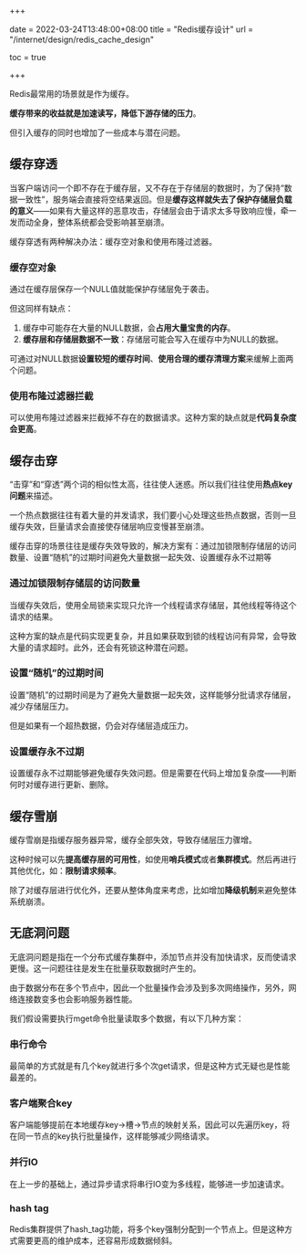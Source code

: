 +++

date = 2022-03-24T13:48:00+08:00
title = "Redis缓存设计"
url = "/internet/design/redis_cache_design"

toc = true

+++

Redis最常用的场景就是作为缓存。

**缓存带来的收益就是加速读写，降低下游存储的压力**。

但引入缓存的同时也增加了一些成本与潜在问题。

## 缓存穿透

当客户端访问一个即不存在于缓存层，又不存在于存储层的数据时，为了保持“数据一致性”，服务端会直接将空结果返回。但是**缓存这样就失去了保护存储层负载的意义**——如果有大量这样的恶意攻击，存储层会由于请求太多导致响应慢，牵一发而动全身，整体系统都会受影响甚至崩溃。

缓存穿透有两种解决办法：缓存空对象和使用布隆过滤器。

### 缓存空对象

通过在缓存层保存一个NULL值就能保护存储层免于袭击。

但这同样有缺点：

1. 缓存中可能存在大量的NULL数据，会**占用大量宝贵的内存**。
2. **缓存层和存储层数据不一致**：存储层可能会写入在缓存中为NULL的数据。

可通过对NULL数据**设置较短的缓存时间**、**使用合理的缓存清理方案**来缓解上面两个问题。

### 使用布隆过滤器拦截

可以使用布隆过滤器来拦截掉不存在的数据请求。这种方案的缺点就是**代码复杂度会更高**。

## 缓存击穿

“击穿”和“穿透”两个词的相似性太高，往往使人迷惑。所以我们往往使用**热点key问题**来描述。

一个热点数据往往有着大量的并发请求，我们要小心处理这些热点数据，否则一旦缓存失效，巨量请求会直接使存储层响应变慢甚至崩溃。

缓存击穿的场景往往是缓存失效导致的，解决方案有：通过加锁限制存储层的访问数量、设置“随机”的过期时间避免大量数据一起失效、设置缓存永不过期等

### 通过加锁限制存储层的访问数量

当缓存失效后，使用全局锁来实现只允许一个线程请求存储层，其他线程等待这个请求的结果。

这种方案的缺点是代码实现更复杂，并且如果获取到锁的线程访问有异常，会导致大量的请求超时。此外，还会有死锁这种潜在问题。

### 设置“随机”的过期时间

设置“随机”的过期时间是为了避免大量数据一起失效，这样能够分批请求存储层，减少存储层压力。

但是如果有一个超热数据，仍会对存储层造成压力。

### 设置缓存永不过期

设置缓存永不过期能够避免缓存失效问题。但是需要在代码上增加复杂度——判断何时对缓存进行更新、删除。

## 缓存雪崩

缓存雪崩是指缓存服务器异常，缓存全部失效，导致存储层压力骤增。

这种时候可以先**提高缓存层的可用性**，如使用**哨兵模式**或者**集群模式**。然后再进行其他优化，如：**限制请求频率**。

除了对缓存层进行优化外，还要从整体角度来考虑，比如增加**降级机制**来避免整体系统崩溃。

## 无底洞问题

无底洞问题是指在一个分布式缓存集群中，添加节点并没有加快请求，反而使请求更慢。这一问题往往是发生在批量获取数据时产生的。

由于数据分布在多个节点中，因此一个批量操作会涉及到多次网络操作，另外，网络连接数变多也会影响服务器性能。

我们假设需要执行mget命令批量读取多个数据，有以下几种方案：

### 串行命令

最简单的方式就是有几个key就进行多个次get请求，但是这种方式无疑也是性能最差的。

### 客户端聚合key

客户端能够提前在本地缓存key->槽->节点的映射关系，因此可以先遍历key，将在同一节点的key执行批量操作，这样能够减少网络请求。

### 并行IO

在上一步的基础上，通过异步请求将串行IO变为多线程，能够进一步加速请求。

### hash tag

Redis集群提供了hash_tag功能，将多个key强制分配到一个节点上。但是这种方式需要更高的维护成本，还容易形成数据倾斜。


